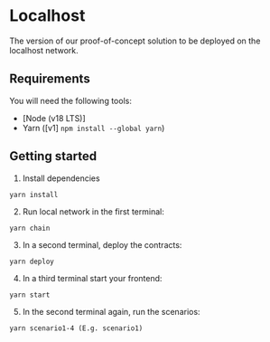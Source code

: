 # Localhost

The version of our proof-of-concept solution to be deployed on the localhost network.

## Requirements
You will need the following tools:

- [Node (v18 LTS)]
- Yarn ([v1] ```npm install --global yarn```)
  
## Getting started

1. Install dependencies
```
yarn install
```

2. Run local network in the first terminal:
```
yarn chain
```
3. In a second terminal, deploy the contracts:
```
yarn deploy
```

4. In a third terminal start your frontend:
``` 
yarn start
```

5. In the second terminal again, run the scenarios:
``` 
yarn scenario1-4 (E.g. scenario1)
```